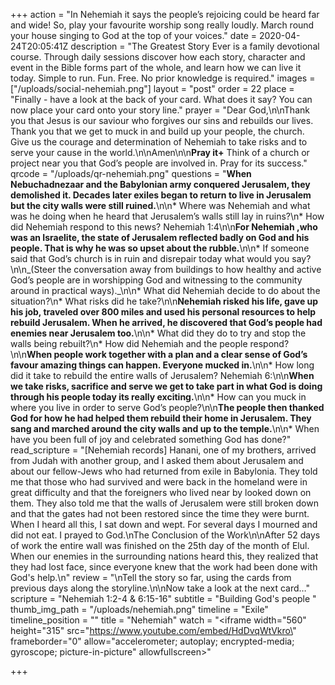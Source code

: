 +++
action = "In Nehemiah it says the people’s rejoicing could be heard far and wide! So, play your favourite worship song really loudly. March round your house singing to God at the top of your voices."
date = 2020-04-24T20:05:41Z
description = "The Greatest Story Ever is a family devotional course.  Through daily sessions discover how each story, character and event in the Bible forms part of the whole, and learn how we can live it today. Simple to run. Fun. Free. No prior knowledge is required."
images = ["/uploads/social-nehemiah.png"]
layout = "post"
order = 22
place = "Finally - have a look at the back of your card. What does it say? You can now place your card onto your story line."
prayer = "Dear God,\n\nThank you that Jesus is our saviour who forgives our sins and rebuilds our lives.  Thank you that we get to muck in and build up your people, the church. Give us the courage and determination of Nehemiah to take risks and to serve your cause in the world.\n\nAmen\n\n**Pray it+**   Think of a church or project near you that God’s people are involved in. Pray for its success."
qrcode = "/uploads/qr-nehemiah.png"
questions = "**When Nebuchadnezaar and the Babylonian army conquered Jerusalem, they demolished it. Decades later exiles began to return to live in Jerusalem but the city walls were still ruined.**\n\n* Where was Nehemiah and what was he doing when he heard that Jerusalem’s walls still lay in ruins?\n* How did Nehemiah respond to this news? Nehemiah 1:4\n\n**For Nehemiah ,who was an Israelite, the state of Jerusalem reflected badly on God and his people. That is why he was so upset about the rubble.**\n\n* If someone said that God’s church is in ruin and disrepair today what would you say?\n\n_(Steer the conversation away from buildings to how healthy and active God’s people are in worshipping God and witnessing to the community around in practical ways)._\n\n* What did Nehemiah decide to do about the situation?\n* What risks did he take?\n\n**Nehemiah risked his life, gave up his job, traveled over 800 miles and used his personal resources to help rebuild Jerusalem. When he arrived, he discovered that God’s people had enemies near Jerusalem too.**\n\n* What did they do to try and stop the walls being rebuilt?\n* How did Nehemiah and the people respond?\n\n**When people work together with a plan and a clear sense of God’s favour amazing things can happen. Everyone mucked in.**\n\n* How long did it take to rebuild the entire walls of Jerusalem? Nehemiah 6:\n\n**When we take risks, sacrifice and serve we get to take part in what God is doing through his people today its really exciting.**\n\n* How can you muck in where you live in order to serve God’s people?\n\n**The people then thanked God for how he had helped them rebuild their home in Jerusalem. They sang and marched around the city walls and up to the temple.**\n\n* When have you been full of joy and celebrated something God has done?"
read_scripture = "[Nehemiah records]  Hanani, one of my brothers, arrived from Judah with another group, and I asked them about Jerusalem and about our fellow-Jews who had returned from exile in Babylonia. They told me that those who had survived and were back in the homeland were in great difficulty and that the foreigners who lived near by looked down on them. They also told me that the walls of Jerusalem were still broken down and that the gates had not been restored since the time they were burnt. When I heard all this, I sat down and wept.  For several days I mourned and did not eat. I prayed to God.\nThe Conclusion of the Work\n\nAfter 52 days of work the entire wall was finished on the 25th day of the month of Elul. When our enemies in the surrounding nations heard this, they realized that they had lost face, since everyone knew that the work had been done with God's help.\n"
review = "\nTell the story so far, using the cards from previous days along the storyline.\n\nNow take a look at the next card…"
scripture = "Nehemiah 1:2-4 & 6:15-16"
subtitle = "Building God's people "
thumb_img_path = "/uploads/nehemiah.png"
timeline = "Exile"
timeline_position = ""
title = "Nehemiah"
watch = "<iframe width=\"560\" height=\"315\" src=\"https://www.youtube.com/embed/HdDvqWtVkro\" frameborder=\"0\" allow=\"accelerometer; autoplay; encrypted-media; gyroscope; picture-in-picture\" allowfullscreen></iframe>"

+++
